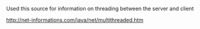 Used this source for information on threading between the server and client

http://net-informations.com/java/net/multithreaded.htm